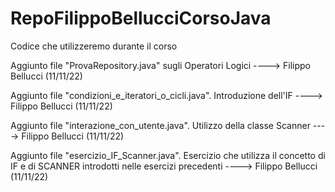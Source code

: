 # RepoFilippoBellucciCorsoJava
Codice che utilizzeremo durante il corso

Aggiunto file "ProvaRepository.java" sugli Operatori Logici ----> Filippo Bellucci (11/11/22)

Aggiunto file "condizioni_e_iteratori_o_cicli.java". Introduzione dell'IF ----> Filippo Bellucci (11/11/22)

Aggiunto file "interazione_con_utente.java". Utilizzo della classe Scanner ----> Filippo Bellucci (11/11/22)

Aggiunto file "esercizio_IF_Scanner.java". Esercizio che utilizza il concetto di IF e di SCANNER introdotti nelle esercizi precedenti ----> Filippo Bellucci (11/11/22)
